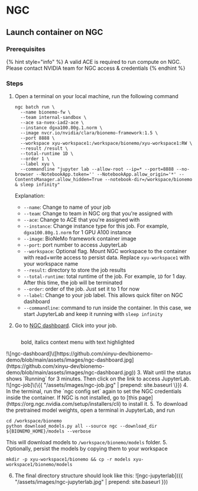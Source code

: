# NGC

## Launch container on NGC

### Prerequisites

{% hint style="info" %}
A valid ACE is required to run compute on NGC. Please contact NVIDIA team for NGC access & credentials
{% endhint %}

### Steps

1.  Open a terminal on your local machine, run the following command

    ```shell
    ngc batch run \
      --name bionemo-fw \
      --team internal-sandbox \
      --ace sa-nvex-iad2-ace \
      --instance dgxa100.80g.1.norm \
      --image nvcr.io/nvidia/clara/bionemo-framework:1.5 \
      --port 8888 \
      --workspace xyu-workspace1:/workspace/bionemo/xyu-workspace1:RW \
      --result /result \
      --total-runtime 1D \
      --order 1 \
      --label xyu \
      --commandline "jupyter lab --allow-root --ip=* --port=8888 --no-browser --NotebookApp.token='' --NotebookApp.allow_origin='*' --ContentsManager.allow_hidden=True --notebook-dir=/workspace/bionemo & sleep infinity"
    ```

    Explanation:

    * `--name`: Change to name of your job
    * `--team`: Change to team in NGC org that you're assigned with
    * `--ace`: Change to ACE that you're assigned with
    * `--instance`: Change instance type for this job. For example, `dgxa100.80g.1.norm` for 1 GPU A100 instance
    * `--image`: BioNeMo framework container image
    * `--port`: port number to access JupyterLab
    * `--workspace`: Optional flag. Mount NGC workspace to the container with read+write access to persist data. Replace `xyu-workspace1` with your workspace name
    * `--result`: directory to store the job results
    * `--total-runtime`: total runtime of the job. For example, `1D` for 1 day. After this time, the job will be terminated
    * `--order`: order of the job. Just set it to 1 for now
    * `--label`: Change to your job label. This allows quick filter on NGC dashboard
    * `--commandline`: command to run inside the container. In this case, we start JupyterLab and keep it running with `sleep infinity`
2. Go to [NGC dashboard](https://bc.ngc.nvidia.com/jobs). Click into your job.
  <figure><img src="../../.gitbook/assets/formatting.png" alt=""><figcaption><p>bold, italics context menu with text highlighted</p></figcaption></figure>
   !\[ngc-dashboard]\([https://github.com/xinyu-dev/bionemo-demo/blob/main/assets/images/ngc-dashboard.jpg](https://github.com/xinyu-dev/bionemo-demo/blob/main/assets/images/ngc-dashboard.jpg))
3. Wait until the status shows `Running` for 3 minutes. Then click on the link to access JupyterLab. !\[ngc-job]\(\{{ "/assets/images/ngc-job.jpg" | prepend: site.baseurl \}})
4. In the terminal, run the `ngc config set` again to set the NGC credentials inside the container. If NGC is not installed, go to [this page](https://org.ngc.nvidia.com/setup/installers/cli) to install it.
5. To download the pretrained model weights, open a terminal in JupyterLab, and run

```shell
cd /workspace/bionemo
python download_models.py all --source ngc --download_dir ${BIONEMO_HOME}/models --verbose
```

This will download models to `/workspace/bionemo/models` folder. 5. Optionally, persist the models by copying them to your workspace

```shell
mkdir -p xyu-workspace1/bionemo && cp -r models xyu-workspace1/bionemo/models
```

6. The final directory structure should look like this: !\[ngc-jupyterlab]\(\{{ "/assets/images/ngc-jupyterlab.jpg" | prepend: site.baseurl \}})
